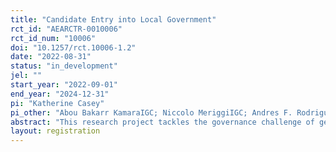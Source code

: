 ```yaml
---
title: "Candidate Entry into Local Government"
rct_id: "AEARCTR-0010006"
rct_id_num: "10006"
doi: "10.1257/rct.10006-1.2"
date: "2022-08-31"
status: "in_development"
jel: ""
start_year: "2022-09-01"
end_year: "2024-12-31"
pi: "Katherine Casey"
pi_other: "Abou Bakarr KamaraIGC; Niccolo MeriggiIGC; Andres F. RodriguezStanford University"
abstract: "This research project tackles the governance challenge of getting high human capital, high integrity, representative citizens to put themselves forward for consideration as political candidates.  We plan to explore potential solutions to this challenge with our partners in government and civil society in connection with the 2023 Local Council Elections in Sierra Leone.  To do so we propose an initiative that would: i) identify, screen, and encourage high quality potential candidates to enter politics; and ii) share information about these potential candidates with political parties. We plan to randomize this initiative across 150 of 300 local government wards to assess impacts on the pool of aspirants, selected candidates, and elected officials.  Additionally, inside the set of treated wards, we propose a sub-experiment focused on increasing female representation in politics.  This will explore barriers to female participation emanating from voters, party elites and potential candidates themselves.  "
layout: registration
---
```


